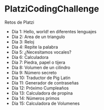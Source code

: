 # PlatziCodingChallenge
Retos de Platzi

* Dia 1: Hello, world! en diferentes lenguajes
* Dia 2: Area de un triangulo
* Dia 3: Reloj
* Dia 4: Repite la palabra
* Dia 5: ¿Necesitamos vocales?
* Día 6: Calculadora
* Día 7: Piedra, papel o tijera
* Día 8: Volumen de un cilindro
* Día 9: Número secreto
* Día 10: Traductor de Pig Latin
* Día 11: Generador de contraseñas
* Día 12: Próximo Cumpleaños
* Día 13: Calculadora de propina
* Día 14: Números primos
* Día 15: Calculadora de Volumenes